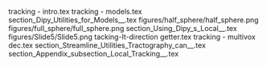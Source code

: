 tracking - intro.tex
tracking - models.tex
section_Dipy_Utilities_for_Models__.tex
figures/half_sphere/half_sphere.png
figures/full_sphere/full_sphere.png
section_Using_Dipy_s_Local__.tex
figures/Slide5/Slide5.png
tacking-lt-direction getter.tex
tracking - multivox dec.tex
section_Streamline_Utilities_Tractography_can__.tex
section_Appendix_subsection_Local_Tracking__.tex